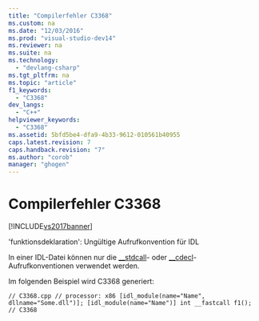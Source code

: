 ```yaml
---
title: "Compilerfehler C3368"
ms.custom: na
ms.date: "12/03/2016"
ms.prod: "visual-studio-dev14"
ms.reviewer: na
ms.suite: na
ms.technology: 
  - "devlang-csharp"
ms.tgt_pltfrm: na
ms.topic: "article"
f1_keywords: 
  - "C3368"
dev_langs: 
  - "C++"
helpviewer_keywords: 
  - "C3368"
ms.assetid: 5bfd5be4-dfa9-4b33-9612-010561b40955
caps.latest.revision: 7
caps.handback.revision: "7"
ms.author: "corob"
manager: "ghogen"
---
```

# Compilerfehler C3368
[!INCLUDE[vs2017banner](../../assembler/inline/includes/vs2017banner.md)]

'funktionsdeklaration': Ungültige Aufrufkonvention für IDL  
  
 In einer IDL\-Datei können nur die [\_\_stdcall](../../cpp/stdcall.md)\- oder [\_\_cdecl](../../cpp/cdecl.md)\-Aufrufkonventionen verwendet werden.  
  
 Im folgenden Beispiel wird C3368 generiert:  
  
```  
// C3368.cpp // processor: x86 [idl_module(name="Name", dllname="Some.dll")]; [idl_module(name="Name")] int __fastcall f1();   // C3368  
```